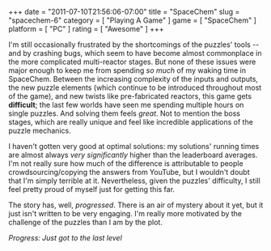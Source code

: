 +++
date = "2011-07-10T21:56:06-07:00"
title = "SpaceChem"
slug = "spacechem-6"
category = [ "Playing A Game" ]
game = [ "SpaceChem" ]
platform = [ "PC" ]
rating = [ "Awesome" ]
+++

I'm still occasionally frustrated by the shortcomings of the puzzles' tools -- and by crashing bugs, which seem to have become almost commonplace in the more complicated multi-reactor stages.  But none of these issues were major enough to keep me from spending <i>so much</i> of my waking time in SpaceChem.  Between the increasing complexity of the inputs and outputs, the new puzzle elements (which continue to be introduced throughout most of the game), and new twists like pre-fabricated reactors, this game gets <b>difficult</b>; the last few worlds have seen me spending multiple hours on single puzzles.  And solving them feels <i>great</i>.  Not to mention the boss stages, which are really unique and feel like incredible applications of the puzzle mechanics.

I haven't gotten very good at optimal solutions: my solutions' running times are almost always <i>very significantly</i> higher than the leaderboard averages.  I'm not really sure how much of the difference is attributable to people crowdsourcing/copying the answers from YouTube, but I wouldn't doubt that I'm simply terrible at it.  Nevertheless, given the puzzles' difficulty, I still feel pretty proud of myself just for getting this far.

The story has, well, <i>progressed</i>.  There is an air of mystery about it yet, but it just isn't written to be very engaging.  I'm really more motivated by the challenge of the puzzles than I am by the plot.

<i>Progress: Just got to the last level</i>